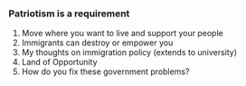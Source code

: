 ### Patriotism is a requirement
1. Move where you want to live and support your people
2. Immigrants can destroy or empower you
3. My thoughts on immigration policy (extends to university)
4. Land of Opportunity
5. How do you fix these government problems?